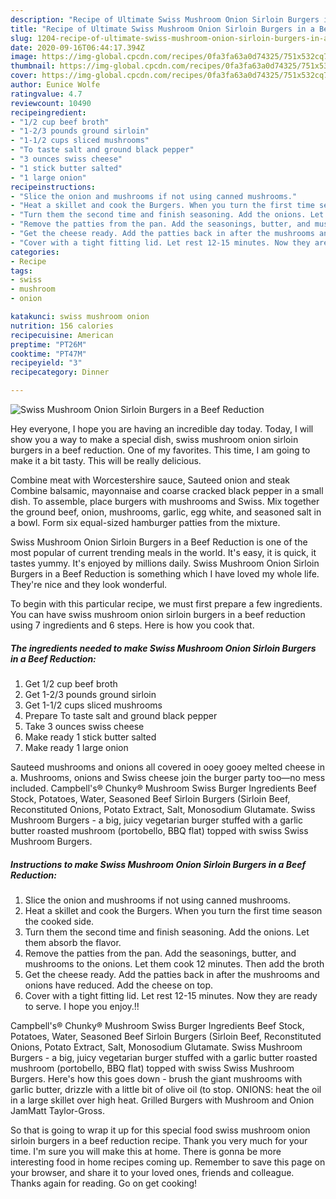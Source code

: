 ```yaml
---
description: "Recipe of Ultimate Swiss Mushroom Onion Sirloin Burgers in a Beef Reduction"
title: "Recipe of Ultimate Swiss Mushroom Onion Sirloin Burgers in a Beef Reduction"
slug: 1204-recipe-of-ultimate-swiss-mushroom-onion-sirloin-burgers-in-a-beef-reduction
date: 2020-09-16T06:44:17.394Z
image: https://img-global.cpcdn.com/recipes/0fa3fa63a0d74325/751x532cq70/swiss-mushroom-onion-sirloin-burgers-in-a-beef-reduction-recipe-main-photo.jpg
thumbnail: https://img-global.cpcdn.com/recipes/0fa3fa63a0d74325/751x532cq70/swiss-mushroom-onion-sirloin-burgers-in-a-beef-reduction-recipe-main-photo.jpg
cover: https://img-global.cpcdn.com/recipes/0fa3fa63a0d74325/751x532cq70/swiss-mushroom-onion-sirloin-burgers-in-a-beef-reduction-recipe-main-photo.jpg
author: Eunice Wolfe
ratingvalue: 4.7
reviewcount: 10490
recipeingredient:
- "1/2 cup beef broth"
- "1-2/3 pounds ground sirloin"
- "1-1/2 cups sliced mushrooms"
- "To taste salt and ground black pepper"
- "3 ounces swiss cheese"
- "1 stick butter salted"
- "1 large onion"
recipeinstructions:
- "Slice the onion and mushrooms if not using canned mushrooms."
- "Heat a skillet and cook the Burgers. When you turn the first time season the cooked side."
- "Turn them the second time and finish seasoning. Add the onions. Let them absorb the flavor."
- "Remove the patties from the pan. Add the seasonings, butter, and mushrooms to the onions. Let them cook 12 minutes. Then add the broth"
- "Get the cheese ready. Add the patties back in after the mushrooms and onions have reduced. Add the cheese on top."
- "Cover with a tight fitting lid. Let rest 12-15 minutes. Now they are ready to serve. I hope you enjoy.!!"
categories:
- Recipe
tags:
- swiss
- mushroom
- onion

katakunci: swiss mushroom onion 
nutrition: 156 calories
recipecuisine: American
preptime: "PT26M"
cooktime: "PT47M"
recipeyield: "3"
recipecategory: Dinner

---
```



![Swiss Mushroom Onion Sirloin Burgers in a Beef Reduction](https://img-global.cpcdn.com/recipes/0fa3fa63a0d74325/751x532cq70/swiss-mushroom-onion-sirloin-burgers-in-a-beef-reduction-recipe-main-photo.jpg)

Hey everyone, I hope you are having an incredible day today. Today, I will show you a way to make a special dish, swiss mushroom onion sirloin burgers in a beef reduction. One of my favorites. This time, I am going to make it a bit tasty. This will be really delicious.

Combine meat with Worcestershire sauce, Sauteed onion and steak Combine balsamic, mayonnaise and coarse cracked black pepper in a small dish. To assemble, place burgers with mushrooms and Swiss. Mix together the ground beef, onion, mushrooms, garlic, egg white, and seasoned salt in a bowl. Form six equal-sized hamburger patties from the mixture.

Swiss Mushroom Onion Sirloin Burgers in a Beef Reduction is one of the most popular of current trending meals in the world. It's easy, it is quick, it tastes yummy. It's enjoyed by millions daily. Swiss Mushroom Onion Sirloin Burgers in a Beef Reduction is something which I have loved my whole life. They're nice and they look wonderful.


To begin with this particular recipe, we must first prepare a few ingredients. You can have swiss mushroom onion sirloin burgers in a beef reduction using 7 ingredients and 6 steps. Here is how you cook that.

<!--inarticleads1-->

##### The ingredients needed to make Swiss Mushroom Onion Sirloin Burgers in a Beef Reduction:

1. Get 1/2 cup beef broth
1. Get 1-2/3 pounds ground sirloin
1. Get 1-1/2 cups sliced mushrooms
1. Prepare To taste salt and ground black pepper
1. Take 3 ounces swiss cheese
1. Make ready 1 stick butter salted
1. Make ready 1 large onion


Sauteed mushrooms and onions all covered in ooey gooey melted cheese in a. Mushrooms, onions and Swiss cheese join the burger party too—no mess included. Campbell&#39;s® Chunky® Mushroom Swiss Burger Ingredients Beef Stock, Potatoes, Water, Seasoned Beef Sirloin Burgers (Sirloin Beef, Reconstituted Onions, Potato Extract, Salt, Monosodium Glutamate. Swiss Mushroom Burgers - a big, juicy vegetarian burger stuffed with a garlic butter roasted mushroom (portobello, BBQ flat) topped with swiss Swiss Mushroom Burgers. 

<!--inarticleads2-->

##### Instructions to make Swiss Mushroom Onion Sirloin Burgers in a Beef Reduction:

1. Slice the onion and mushrooms if not using canned mushrooms.
1. Heat a skillet and cook the Burgers. When you turn the first time season the cooked side.
1. Turn them the second time and finish seasoning. Add the onions. Let them absorb the flavor.
1. Remove the patties from the pan. Add the seasonings, butter, and mushrooms to the onions. Let them cook 12 minutes. Then add the broth
1. Get the cheese ready. Add the patties back in after the mushrooms and onions have reduced. Add the cheese on top.
1. Cover with a tight fitting lid. Let rest 12-15 minutes. Now they are ready to serve. I hope you enjoy.!!


Campbell&#39;s® Chunky® Mushroom Swiss Burger Ingredients Beef Stock, Potatoes, Water, Seasoned Beef Sirloin Burgers (Sirloin Beef, Reconstituted Onions, Potato Extract, Salt, Monosodium Glutamate. Swiss Mushroom Burgers - a big, juicy vegetarian burger stuffed with a garlic butter roasted mushroom (portobello, BBQ flat) topped with swiss Swiss Mushroom Burgers. Here&#39;s how this goes down - brush the giant mushrooms with garlic butter, drizzle with a little bit of olive oil (to stop. ONIONS: heat the oil in a large skillet over high heat. Grilled Burgers with Mushroom and Onion JamMatt Taylor-Gross. 

So that is going to wrap it up for this special food swiss mushroom onion sirloin burgers in a beef reduction recipe. Thank you very much for your time. I'm sure you will make this at home. There is gonna be more interesting food in home recipes coming up. Remember to save this page on your browser, and share it to your loved ones, friends and colleague. Thanks again for reading. Go on get cooking!

